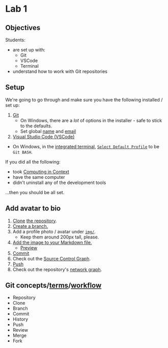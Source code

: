 # Lab 1

## Objectives

Students:

- are set up with:
  - Git
  - VSCode
  - Terminal
- understand how to work with Git repositories

## Setup

We're going to go through and make sure you have the following installed / set up:

1. [Git](https://git-scm.com/downloads)
   - On Windows, there are a _lot_ of options in the installer - safe to stick to the defaults.
   - Set global [name](https://docs.github.com/en/get-started/getting-started-with-git/setting-your-username-in-git) and [email](https://docs.github.com/en/account-and-profile/setting-up-and-managing-your-personal-account-on-github/managing-email-preferences/setting-your-commit-email-address#setting-your-commit-email-address-in-git)
1. [Visual Studio Code (VSCode)](https://code.visualstudio.com/)

- On Windows, in the [integrated terminal](https://code.visualstudio.com/docs/terminal/getting-started), [`Select Default Profile`](https://code.visualstudio.com/docs/terminal/profiles) to be `Git BASH`.

If you did all the following:

- took [Computing in Context](https://computing-in-context.afeld.me/)
- have the same computer
- didn't uninstall any of the development tools

…then you should be all set.

## Add avatar to bio

1. [Clone](https://code.visualstudio.com/docs/sourcecontrol/intro-to-git#_clone-a-repository-locally) [the repository](https://github.com/advanced-computing/course-materials).
1. [Create a branch.](https://code.visualstudio.com/docs/sourcecontrol/overview#_branches-and-tags)
1. Add a profile photo / avatar under [`img/`](../img/).
   - Keep them around 200px tall, please.
1. [Add the image to your Markdown file.](https://www.markdownguide.org/basic-syntax/#images-1)
   - [Preview](https://code.visualstudio.com/docs/languages/markdown#_markdown-preview)
1. [Commit](https://code.visualstudio.com/docs/sourcecontrol/overview#_commit)
1. Check out the [Source Control Graph](https://code.visualstudio.com/docs/sourcecontrol/overview#_source-control-graph).
1. [Push](https://code.visualstudio.com/docs/sourcecontrol/overview#_remotes)
1. Check out the repository's [network graph](https://github.com/advanced-computing/course-materials/network).

## Git concepts/[terms](https://docs.github.com/en/get-started/learning-about-github/github-glossary)/[workflow](https://docs.github.com/en/get-started/using-github/github-flow)

- Repository
- Clone
- Branch
- Commit
- History
- Push
- Review
- Merge
- Fork
